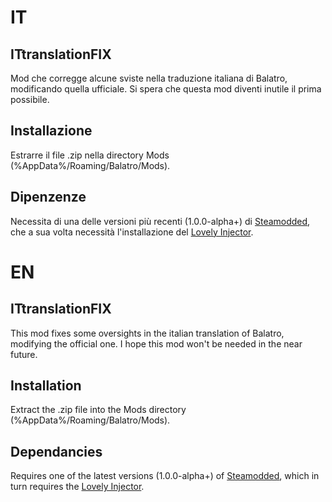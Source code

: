 # IT
## ITtranslationFIX
 Mod che corregge alcune sviste nella traduzione italiana di Balatro, modificando quella ufficiale.
 Si spera che questa mod diventi inutile il prima possibile.

## Installazione
 Estrarre il file .zip nella directory Mods (%AppData%/Roaming/Balatro/Mods).
 
## Dipenzenze
 Necessita di una delle versioni più recenti (1.0.0-alpha+) di [Steamodded](https://github.com/Steamopollys/Steamodded), che a sua volta necessità l'installazione del [Lovely Injector](https://github.com/ethangreen-dev/lovely-injector).

# EN
## ITtranslationFIX
 This mod fixes some oversights in the italian translation of Balatro, modifying the official one.
 I hope this mod won't be needed in the near future.
 
## Installation
 Extract the .zip file into the Mods directory (%AppData%/Roaming/Balatro/Mods).

## Dependancies
 Requires one of the latest versions (1.0.0-alpha+) of [Steamodded](https://github.com/Steamopollys/Steamodded), which in turn requires the [Lovely Injector](https://github.com/ethangreen-dev/lovely-injector).
